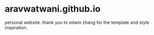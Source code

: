 # aravwatwani.github.io

personal website. thank you to edwin zhang for the template and style inspiration.
